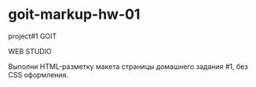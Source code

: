 # goit-markup-hw-01
project#1 GOIT


WEB STUDIO

Выполни HTML-разметку макета страницы домашнего задания #1, без CSS оформления.
